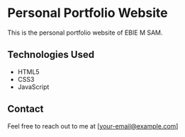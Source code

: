 # Personal Portfolio Website

This is the personal portfolio website of EBIE M SAM.

## Technologies Used
- HTML5
- CSS3
- JavaScript 



## Contact
Feel free to reach out to me at [your-email@example.com] 